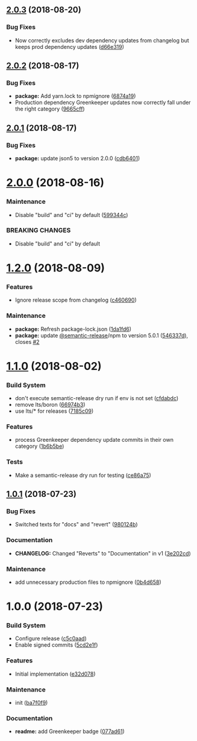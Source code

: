 ## [2.0.3](https://github.com/Alorel/conventional-changelog-personal/compare/2.0.2...2.0.3) (2018-08-20)


### Bug Fixes

* Now correctly excludes dev dependency updates from changelog but keeps prod dependency updates ([d66e319](https://github.com/Alorel/conventional-changelog-personal/commit/d66e319))

## [2.0.2](https://github.com/Alorel/conventional-changelog-personal/compare/2.0.1...2.0.2) (2018-08-17)


### Bug Fixes

* **package:** Add yarn.lock to npmignore ([6874a19](https://github.com/Alorel/conventional-changelog-personal/commit/6874a19))
* Production dependency Greenkeeper updates now correctly fall under the right category ([9665cff](https://github.com/Alorel/conventional-changelog-personal/commit/9665cff))

## [2.0.1](https://github.com/Alorel/conventional-changelog-personal/compare/2.0.0...2.0.1) (2018-08-17)


### Bug Fixes

* **package:** update json5 to version 2.0.0 ([cdb6401](https://github.com/Alorel/conventional-changelog-personal/commit/cdb6401))

# [2.0.0](https://github.com/Alorel/conventional-changelog-personal/compare/1.2.0...2.0.0) (2018-08-16)


### Maintenance

* Disable "build" and "ci" by default ([599344c](https://github.com/Alorel/conventional-changelog-personal/commit/599344c))


### BREAKING CHANGES

* Disable "build" and "ci" by default

# [1.2.0](https://github.com/Alorel/conventional-changelog-personal/compare/1.1.0...1.2.0) (2018-08-09)


### Features

* Ignore release scope from changelog ([c460690](https://github.com/Alorel/conventional-changelog-personal/commit/c460690))


### Maintenance

* **package:** Refresh package-lock.json ([1da1fd6](https://github.com/Alorel/conventional-changelog-personal/commit/1da1fd6))
* **package:** update [@semantic-release](https://github.com/semantic-release)/npm to version 5.0.1 ([546337d](https://github.com/Alorel/conventional-changelog-personal/commit/546337d)), closes [#2](https://github.com/Alorel/conventional-changelog-personal/issues/2)

# [1.1.0](https://github.com/Alorel/conventional-changelog-personal/compare/1.0.1...1.1.0) (2018-08-02)


### Build System

* don't execute semantic-release dry run if env is not set ([cfdabdc](https://github.com/Alorel/conventional-changelog-personal/commit/cfdabdc))
* remove lts/boron ([66974b3](https://github.com/Alorel/conventional-changelog-personal/commit/66974b3))
* use lts/* for releases ([7185c09](https://github.com/Alorel/conventional-changelog-personal/commit/7185c09))


### Features

* process Greenkeeper dependency update commits in their own category ([1b6b5be](https://github.com/Alorel/conventional-changelog-personal/commit/1b6b5be))


### Tests

* Make a semantic-release dry run for testing ([ce86a75](https://github.com/Alorel/conventional-changelog-personal/commit/ce86a75))

## [1.0.1](https://github.com/Alorel/conventional-changelog-personal/compare/1.0.0...1.0.1) (2018-07-23)


### Bug Fixes

* Switched texts for "docs" and "revert" ([980124b](https://github.com/Alorel/conventional-changelog-personal/commit/980124b))


### Documentation

* **CHANGELOG:** Changed "Reverts" to "Documentation" in v1 ([3e202cd](https://github.com/Alorel/conventional-changelog-personal/commit/3e202cd))


### Maintenance

* add unnecessary production files to npmignore ([0b4d658](https://github.com/Alorel/conventional-changelog-personal/commit/0b4d658))

# 1.0.0 (2018-07-23)


### Build System

* Configure release ([c5c0aad](https://github.com/Alorel/conventional-changelog-personal/commit/c5c0aad))
* Enable signed commits ([5cd2e1f](https://github.com/Alorel/conventional-changelog-personal/commit/5cd2e1f))


### Features

* Initial implementation ([e32d078](https://github.com/Alorel/conventional-changelog-personal/commit/e32d078))


### Maintenance

* init ([ba7f0f9](https://github.com/Alorel/conventional-changelog-personal/commit/ba7f0f9))


### Documentation

* **readme:** add Greenkeeper badge ([077ad61](https://github.com/Alorel/conventional-changelog-personal/commit/077ad61))
